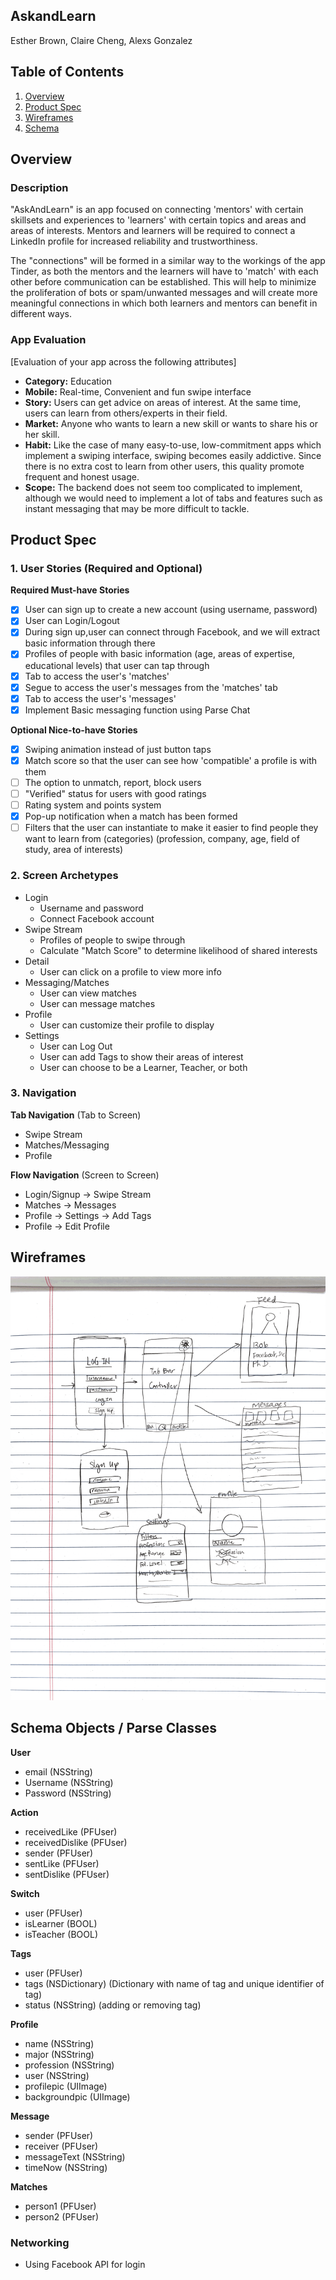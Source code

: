 ## AskandLearn

Esther Brown, Claire Cheng, Alexs Gonzalez

## Table of Contents
1. [Overview](#Overview)
1. [Product Spec](#Product-Spec)
1. [Wireframes](#Wireframes)
2. [Schema](#Schema)

## Overview
### Description
"AskAndLearn" is an app focused on connecting 'mentors' with certain skillsets and experiences to 'learners' with certain topics and areas and areas of interests. Mentors and learners will be required to connect a LinkedIn profile for increased reliability and trustworthiness.

The "connections" will be formed in a similar way to the workings of the app Tinder, as both the mentors and the learners will have to 'match' with each other before communication can be established. This will help to minimize the proliferation of bots or spam/unwanted messages and will create more meaningful connections in which both learners and mentors can benefit in different ways.

### App Evaluation
[Evaluation of your app across the following attributes]
- **Category:** Education
- **Mobile:** Real-time, Convenient and fun swipe interface
- **Story:** Users can get advice on areas of interest. At the same time, users can learn from others/experts in their field.
- **Market:** Anyone who wants to learn a new skill or wants to share his or her skill.
- **Habit:** Like the case of many easy-to-use, low-commitment apps which implement a swiping interface, swiping becomes easily addictive. Since there is no extra cost to learn from other users, this quality promote frequent and honest usage.
- **Scope:** The backend does not seem too complicated to implement, although we would need to implement a lot of tabs and features such as instant messaging that may be more difficult to tackle. 

## Product Spec

### 1. User Stories (Required and Optional)

**Required Must-have Stories**
- [x] User can sign up to create a new account (using username, password)
- [x] User can Login/Logout
- [x] During sign up,user can connect through Facebook, and we will extract basic information through there 
- [x] Profiles of people with basic information (age, areas of expertise, educational levels) that user can tap through 
- [x] Tab to access the user's 'matches'
- [x] Segue to access the user's messages from the 'matches' tab
- [x] Tab to access the user's 'messages'
- [x] Implement Basic messaging function using Parse Chat
  
**Optional Nice-to-have Stories**

- [x] Swiping animation instead of just button taps
- [x] Match score so that the user can see how 'compatible' a profile is with them
- [ ] The option to unmatch, report, block users
- [ ] "Verified" status for users with good ratings
- [ ] Rating system and points system
- [x] Pop-up notification when a match has been formed
- [ ] Filters that the user can instantiate to make it easier to find people they want to learn from (categories)
  (profession, company, age, field of study, area of interests)

### 2. Screen Archetypes

* Login
   * Username and password
   * Connect Facebook account
* Swipe Stream
   * Profiles of people to swipe through
   * Calculate "Match Score" to determine likelihood of shared interests
* Detail
    * User can click on a profile to view more info
* Messaging/Matches
    * User can view matches
    * User can message matches
* Profile
    * User can customize their profile to display
* Settings
    * User can Log Out
    * User can add Tags to show their areas of interest
    * User can choose to be a Learner, Teacher, or both

### 3. Navigation

**Tab Navigation** (Tab to Screen)

* Swipe Stream
* Matches/Messaging
* Profile

**Flow Navigation** (Screen to Screen)

* Login/Signup -> Swipe Stream
* Matches -> Messages
* Profile -> Settings -> Add Tags
* Profile -> Edit Profile
  
## Wireframes
<img src="https://github.com/appteamfbu2019/askandlearn/blob/master/wireframes.png" width=600>

## Schema Objects / Parse Classes
**User**
* email (NSString)
* Username (NSString)
* Password (NSString)

**Action**
* receivedLike (PFUser)
* receivedDislike (PFUser)
* sender (PFUser)
* sentLike (PFUser)
* sentDislike (PFUser)

**Switch**
* user (PFUser)
* isLearner (BOOL)
* isTeacher (BOOL)

**Tags**
* user (PFUser)
* tags (NSDictionary) (Dictionary with name of tag and unique identifier of tag)
* status (NSString) (adding or removing tag)

**Profile**
* name (NSString)
* major (NSString)
* profession (NSString)
* user (NSString)
* profilepic (UIImage)
* backgroundpic (UIImage)

**Message**
* sender (PFUser)
* receiver (PFUser)
* messageText (NSString)
* timeNow (NSString)

**Matches** 
* person1 (PFUser)
* person2 (PFUser)

### Networking
- Using Facebook API for login


